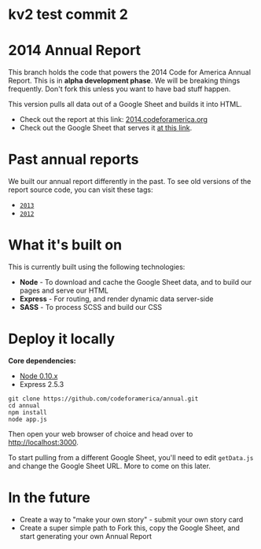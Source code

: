 # kv2 test commit 2

2014 Annual Report
=======

This branch holds the code that powers the 2014 Code for America Annual Report. This is in **alpha development phase**. We will be breaking things frequently. Don't fork this unless you want to have bad stuff happen.

This version pulls all data out of a Google Sheet and builds it into HTML.

* Check out the report at this link: [2014.codeforamerica.org](http://2014.codeforamerica.org)
* Check out the Google Sheet that serves it [at this link](https://docs.google.com/a/codeforamerica.org/spreadsheets/d/1UTmofeY8rPZvXdN_CNJXfFgPlexiMmlSs5W8oPhqFko/edit#gid=179182240).

# Past annual reports

We built our annual report differently in the past. To see old versions of the report source code, you can visit these tags:

* [`2013`](https://github.com/codeforamerica/annual/releases/tag/2013)
* [`2012`](https://github.com/codeforamerica/annual/releases/tag/2012)

# What it's built on

This is currently built using the following technologies:
* **Node** - To download and cache the Google Sheet data, and to build our pages and serve our HTML
* **Express** - For routing, and render dynamic data server-side
* **SASS** - To process SCSS and build our CSS

# Deploy it locally

**Core dependencies:**
* [Node 0.10.x](https://github.com/codeforamerica/howto/blob/master/Node.js.md)
* Express 2.5.3

```
git clone https://github.com/codeforamerica/annual.git
cd annual
npm install
node app.js
```

Then open your web browser of choice and head over to [http://localhost:3000](http://localhost:3000/).

To start pulling from a different Google Sheet, you'll need to edit `getData.js` and change the Google Sheet URL. More to come on this later.

# In the future

* Create a way to "make your own story" - submit your own story card
* Create a super simple path to Fork this, copy the Google Sheet, and start generating your own Annual Report